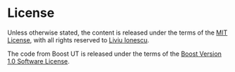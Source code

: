 # License

Unless otherwise stated, the content is released under the terms of the
[MIT License](https://opensource.org/licenses/mit/),
with all rights reserved to
[Liviu Ionescu](https://github.com/ilg-ul).

The code from Boost UT is released under the terms of the
[Boost Version 1.0 Software License](https://www.boost.org/LICENSE_1_0.txt).
